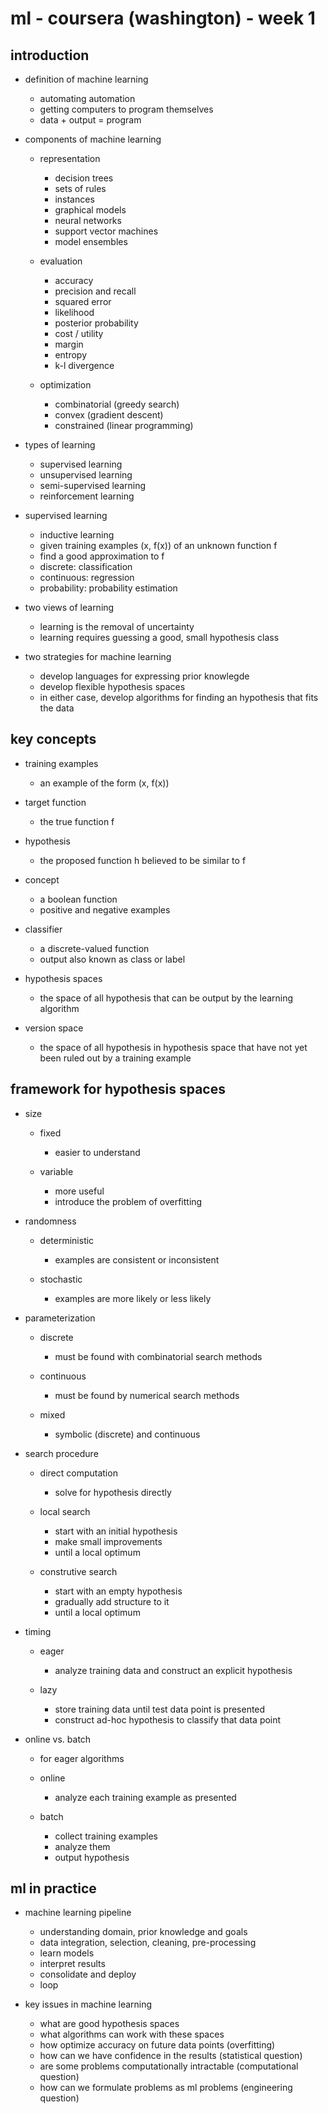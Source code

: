 # ml - coursera (washington) - week 1

## introduction

- definition of machine learning
    - automating automation
    - getting computers to program themselves
    - data + output = program

- components of machine learning
    
    - representation
        - decision trees
        - sets of rules
        - instances
        - graphical models
        - neural networks
        - support vector machines
        - model ensembles
    
    - evaluation
        - accuracy
        - precision and recall
        - squared error
        - likelihood
        - posterior probability
        - cost / utility
        - margin
        - entropy
        - k-l divergence

    - optimization
        - combinatorial (greedy search)
        - convex (gradient descent)
        - constrained (linear programming)

- types of learning
    - supervised learning
    - unsupervised learning
    - semi-supervised learning
    - reinforcement learning

- supervised learning
    - inductive learning
    - given training examples (x, f(x)) of an unknown function f
    - find a good approximation to f
    - discrete: classification
    - continuous: regression
    - probability: probability estimation

- two views of learning
    - learning is the removal of uncertainty
    - learning requires guessing a good, small hypothesis class

- two strategies for machine learning
    - develop languages for expressing prior knowlegde
    - develop flexible hypothesis spaces
    - in either case, develop algorithms for finding an hypothesis that fits the data

## key concepts

- training examples
    - an example of the form (x, f(x))

- target function
    - the true function f

- hypothesis
    - the proposed function h believed to be similar to f

- concept
    - a boolean function
    - positive and negative examples

- classifier
    - a discrete-valued function
    - output also known as class or label

- hypothesis spaces
    - the space of all hypothesis that can be output by the learning algorithm

- version space
    - the space of all hypothesis in hypothesis space that have not yet been ruled out by a training example

## framework for hypothesis spaces

- size
    
    - fixed
        - easier to understand

    - variable
        - more useful
        - introduce the problem of overfitting

- randomness

    - deterministic
        - examples are consistent or inconsistent

    - stochastic
        - examples are more likely or less likely

- parameterization
    
    - discrete
        - must be found with combinatorial search methods

    - continuous
        - must be found by numerical search methods

    - mixed
        - symbolic (discrete) and continuous

- search procedure
    
    - direct computation
        - solve for hypothesis directly
    
    - local search
        - start with an initial hypothesis
        - make small improvements
        - until a local optimum
    
    - construtive search
        - start with an empty hypothesis
        - gradually add structure to it
        - until a local optimum

- timing

    - eager
        - analyze training data and construct an explicit hypothesis

    - lazy
        - store training data until test data point is presented
        - construct ad-hoc hypothesis to classify that data point

- online vs. batch

    - for eager algorithms

    - online
        - analyze each training example as presented

    - batch
        - collect training examples
        - analyze them
        - output hypothesis


## ml in practice

- machine learning pipeline
    - understanding domain, prior knowledge and goals
    - data integration, selection, cleaning, pre-processing
    - learn models
    - interpret results
    - consolidate and deploy
    - loop

- key issues in machine learning
    - what are good hypothesis spaces
    - what algorithms can work with these spaces
    - how optimize accuracy on future data points (overfitting)
    - how can we have confidence in the results (statistical question)
    - are some problems computationally intractable (computational question)
    - how can we formulate problems as ml problems (engineering question)